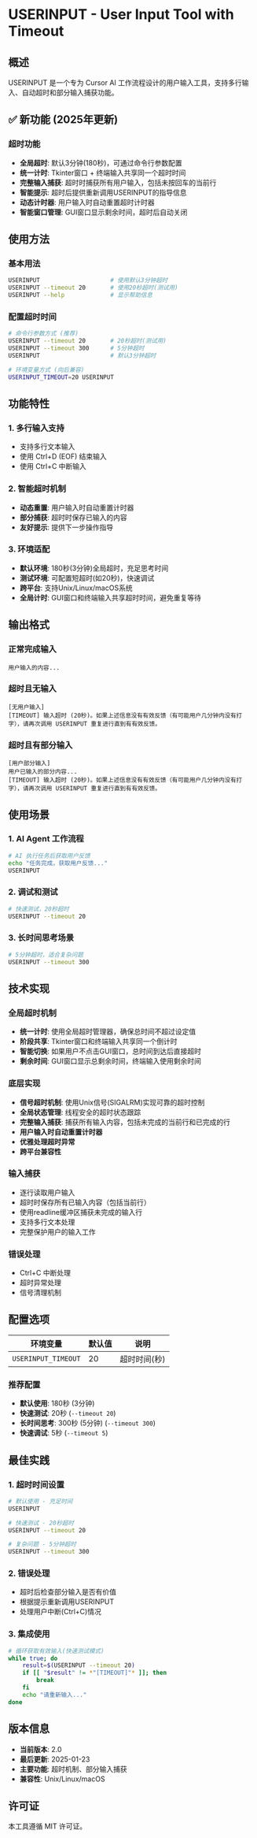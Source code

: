 # USERINPUT - User Input Tool with Timeout

## 概述

USERINPUT 是一个专为 Cursor AI 工作流程设计的用户输入工具，支持多行输入、自动超时和部分输入捕获功能。

## ✅ 新功能 (2025年更新)

### 超时功能
- **全局超时**: 默认3分钟(180秒)，可通过命令行参数配置
- **统一计时**: Tkinter窗口 + 终端输入共享同一个超时时间
- **完整输入捕获**: 超时时捕获所有用户输入，包括未按回车的当前行
- **智能提示**: 超时后提供重新调用USERINPUT的指导信息
- **动态计时器**: 用户输入时自动重置超时计时器
- **智能窗口管理**: GUI窗口显示剩余时间，超时后自动关闭

## 使用方法

### 基本用法
```bash
USERINPUT                    # 使用默认3分钟超时
USERINPUT --timeout 20       # 使用20秒超时(测试用)
USERINPUT --help             # 显示帮助信息
```

### 配置超时时间
```bash
# 命令行参数方式 (推荐)
USERINPUT --timeout 20       # 20秒超时(测试用)
USERINPUT --timeout 300      # 5分钟超时
USERINPUT                    # 默认3分钟超时

# 环境变量方式 (向后兼容)
USERINPUT_TIMEOUT=20 USERINPUT
```

## 功能特性

### 1. 多行输入支持
- 支持多行文本输入
- 使用 Ctrl+D (EOF) 结束输入
- 使用 Ctrl+C 中断输入

### 2. 智能超时机制
- **动态重置**: 用户输入时自动重置计时器
- **部分捕获**: 超时时保存已输入的内容
- **友好提示**: 提供下一步操作指导

### 3. 环境适配
- **默认环境**: 180秒(3分钟)全局超时，充足思考时间
- **测试环境**: 可配置短超时(如20秒)，快速调试
- **跨平台**: 支持Unix/Linux/macOS系统
- **全局计时**: GUI窗口和终端输入共享超时时间，避免重复等待

## 输出格式

### 正常完成输入
```
用户输入的内容...
```

### 超时且无输入
```
[无用户输入]
[TIMEOUT] 输入超时 (20秒)。如果上述信息没有有效反馈（有可能用户几分钟内没有打字），请再次调用 USERINPUT 重复进行直到有有效反馈。
```

### 超时且有部分输入
```
[用户部分输入]
用户已输入的部分内容...
[TIMEOUT] 输入超时 (20秒)。如果上述信息没有有效反馈（有可能用户几分钟内没有打字），请再次调用 USERINPUT 重复进行直到有有效反馈。
```

## 使用场景

### 1. AI Agent 工作流程
```bash
# AI 执行任务后获取用户反馈
echo "任务完成，获取用户反馈..."
USERINPUT
```

### 2. 调试和测试
```bash
# 快速测试，20秒超时
USERINPUT --timeout 20
```

### 3. 长时间思考场景
```bash
# 5分钟超时，适合复杂问题
USERINPUT --timeout 300
```

## 技术实现

### 全局超时机制
- **统一计时**: 使用全局超时管理器，确保总时间不超过设定值
- **阶段共享**: Tkinter窗口和终端输入共享同一个倒计时
- **智能切换**: 如果用户不点击GUI窗口，总时间到达后直接超时
- **剩余时间**: GUI窗口显示总剩余时间，终端输入使用剩余时间

### 底层实现
- **信号超时机制**: 使用Unix信号(SIGALRM)实现可靠的超时控制
- **全局状态管理**: 线程安全的超时状态跟踪
- **完整输入捕获**: 捕获所有输入内容，包括未完成的当前行和已完成的行
- **用户输入时自动重置计时器**
- **优雅处理超时异常**
- **跨平台兼容性**

### 输入捕获
- 逐行读取用户输入
- 超时时保存所有已输入内容（包括当前行）
- 使用readline缓冲区捕获未完成的输入行
- 支持多行文本处理
- 完整保护用户的输入工作

### 错误处理
- Ctrl+C 中断处理
- 超时异常处理
- 信号清理机制

## 配置选项

| 环境变量 | 默认值 | 说明 |
|---------|--------|------|
| `USERINPUT_TIMEOUT` | 20 | 超时时间(秒) |

### 推荐配置
- **默认使用**: 180秒 (3分钟)
- **快速测试**: 20秒 (`--timeout 20`)
- **长时间思考**: 300秒 (5分钟) (`--timeout 300`)
- **快速调试**: 5秒 (`--timeout 5`)

## 最佳实践

### 1. 超时时间设置
```bash
# 默认使用 - 充足时间
USERINPUT

# 快速测试 - 20秒超时
USERINPUT --timeout 20

# 复杂问题 - 5分钟超时
USERINPUT --timeout 300
```

### 2. 错误处理
- 超时后检查部分输入是否有价值
- 根据提示重新调用USERINPUT
- 处理用户中断(Ctrl+C)情况

### 3. 集成使用
```bash
# 循环获取有效输入(快速测试模式)
while true; do
    result=$(USERINPUT --timeout 20)
    if [[ "$result" != *"[TIMEOUT]"* ]]; then
        break
    fi
    echo "请重新输入..."
done
```

## 版本信息

- **当前版本**: 2.0
- **最后更新**: 2025-01-23
- **主要功能**: 超时机制、部分输入捕获
- **兼容性**: Unix/Linux/macOS

## 许可证

本工具遵循 MIT 许可证。 